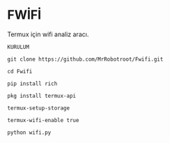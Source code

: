 # FWİFİ
Termux için wifi analiz aracı.

`KURULUM`

`git clone https://github.com/MrRobotroot/Fwifi.git`

`cd Fwifi`

`pip install rich`

`pkg install termux-api`

`termux-setup-storage`

`termux-wifi-enable true`

`python wifi.py`
